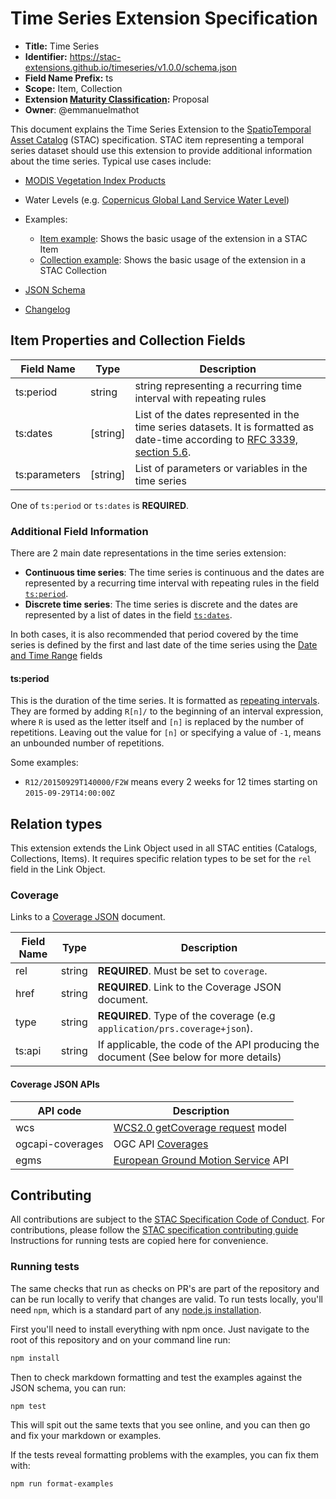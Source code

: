 # Time Series Extension Specification

- **Title:** Time Series
- **Identifier:** <https://stac-extensions.github.io/timeseries/v1.0.0/schema.json>
- **Field Name Prefix:** ts
- **Scope:** Item, Collection
- **Extension [Maturity Classification](https://github.com/radiantearth/stac-spec/tree/master/extensions/README.md#extension-maturity):** Proposal
- **Owner**: @emmanuelmathot

This document explains the Time Series Extension to the [SpatioTemporal Asset Catalog](https://github.com/radiantearth/stac-spec) (STAC) specification.
STAC item representing a temporal series dataset should use this extension to provide additional information about the time series. Typical use cases include:

- [MODIS Vegetation Index Products](https://modis.gsfc.nasa.gov/data/dataprod/mod13.php)  
- Water Levels (e.g. [Copernicus Global Land Service Water Level](https://land.copernicus.eu/global/products/wl))

- Examples:
  - [Item example](examples/item.json): Shows the basic usage of the extension in a STAC Item
  - [Collection example](examples/collection.json): Shows the basic usage of the extension in a STAC Collection
- [JSON Schema](json-schema/schema.json)
- [Changelog](./CHANGELOG.md)

## Item Properties and Collection Fields

| Field Name    | Type      | Description                                                                                                                                                                    |
| ------------- | --------- | ------------------------------------------------------------------------------------------------------------------------------------------------------------------------------ |
| ts:period     | string    | string representing a recurring time interval with repeating rules                                                                                                             |
| ts:dates      | \[string] | List of the dates represented in the time series datasets. It is formatted as date-time according to [RFC 3339, section 5.6](https://tools.ietf.org/html/rfc3339#section-5.6). |
| ts:parameters | \[string] | List of parameters or variables in the time series                                                                                                                             |

One of `ts:period` or `ts:dates` is **REQUIRED**.

### Additional Field Information

There are 2 main date representations in the time series extension:

- **Continuous time series**: The time series is continuous and the dates are represented by a recurring time interval with repeating rules in the field [`ts:period`](#tsperiod). 
- **Discrete time series**: The time series is discrete and the dates are represented by a list of dates in the field [`ts:dates`](#tsdates).

In both cases, it is also recommended that period covered by the time series is defined by the first and last date of the time series using the [Date and Time Range](https://github.com/radiantearth/stac-spec/blob/master/item-spec/common-metadata.md#date-and-time-range) fields

#### ts:period

This is the duration of the time series. It is formatted as [repeating intervals](https://staging.standards.calconnect.org/csd/cc-18012.html#toc18). They are formed by adding `R[n]/` to the beginning of an interval expression, where `R` is used as the letter itself and `[n]` is replaced by the number of repetitions. Leaving out the value for `[n]` or specifying a value of `-1`, means an unbounded number of repetitions.

Some examples:

- `R12/20150929T140000/F2W` means every 2 weeks for 12 times starting on `2015-09-29T14:00:00Z`

## Relation types

This extension extends the Link Object used in all STAC entities (Catalogs, Collections, Items). It requires specific relation types to be set for the `rel` field in the Link Object.

### Coverage

Links to a [Coverage JSON](https://covjson.org) document.

| Field Name | Type   | Description                                                                            |
| ---------- | ------ | -------------------------------------------------------------------------------------- |
| rel        | string | **REQUIRED**. Must be set to `coverage`.                                               |
| href       | string | **REQUIRED**. Link to the Coverage JSON document.                                      |
| type       | string | **REQUIRED**. Type of the coverage (e.g `application/prs.coverage+json`).              |
| ts:api     | string | If applicable, the code of the API producing the document (See below for more details) |

#### Coverage JSON APIs

| API code         | Description                                                                                                                            |
| ---------------- | -------------------------------------------------------------------------------------------------------------------------------------- |
| wcs              | [WCS2.0 getCoverage request](https://docs.geoserver.org/stable/en/user/community/cov-json/index.html#example-wcs-2-0-timeseries) model |
| ogcapi-coverages | OGC API [Coverages](https://github.com/opengeospatial/ogcapi-coverages)                                                                |
| egms             | [European Ground Motion Service](https://land.copernicus.eu/pan-european/european-ground-motion-service) API                           |


## Contributing

All contributions are subject to the
[STAC Specification Code of Conduct](https://github.com/radiantearth/stac-spec/blob/master/CODE_OF_CONDUCT.md).
For contributions, please follow the
[STAC specification contributing guide](https://github.com/radiantearth/stac-spec/blob/master/CONTRIBUTING.md) Instructions
for running tests are copied here for convenience.

### Running tests

The same checks that run as checks on PR's are part of the repository and can be run locally to verify that changes are valid. 
To run tests locally, you'll need `npm`, which is a standard part of any [node.js installation](https://nodejs.org/en/download/).

First you'll need to install everything with npm once. Just navigate to the root of this repository and on 
your command line run:
```bash
npm install
```

Then to check markdown formatting and test the examples against the JSON schema, you can run:
```bash
npm test
```

This will spit out the same texts that you see online, and you can then go and fix your markdown or examples.

If the tests reveal formatting problems with the examples, you can fix them with:
```bash
npm run format-examples
```
